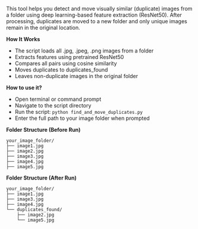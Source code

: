 This tool helps you detect and move visually similar (duplicate) images from a folder using deep learning-based feature extraction (ResNet50). After processing, duplicates are moved to a new folder and only unique images remain in the original location.

**How It Works**

* The script loads all .jpg, .jpeg, .png images from a folder
* Extracts features using pretrained ResNet50
* Compares all pairs using cosine similarity
* Moves duplicates to duplicates_found
* Leaves non-duplicate images in the original folder

**How to use it?**

* Open terminal or command prompt
* Navigate to the script directory
* Run the script: ```python find_and_move_duplicates.py```
* Enter the full path to your image folder when prompted

**Folder Structure (Before Run)**

```
your_image_folder/
├── image1.jpg
├── image2.jpg          
├── image3.jpg
├── image4.jpg
├── image5.jpg
```

**Folder Structure (After Run)**

```
your_image_folder/
├── image1.jpg
├── image3.jpg          
├── image4.jpg
└── duplicates_found/
    ├── image2.jpg      
    └── image5.jpg
```


   
